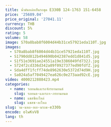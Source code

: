 ```yaml
---
title: น้ำมันหล่อเย็นรถขุด E330B 124-1763 151-6458
price: '25689.04'
price_original: '27041.11'
currency: THB
discount: 5%
rating: 5
volume: 58
image: S70a8bab8f6004d44b31ce57921eda110T.jpg
images:
  - S70a8bab8f6004d44b31ce57921eda110T.jpg
  - S1790dd812b494690b042387edd1d841d5.jpg
  - S1f51e3691ae24551a19e3386049fd732J.jpg
  - S724f2cd336d342a89f0927377ed90fdfZ.jpg
  - Sda4dff1fcff74de8962630e5372d74d9H.jpg
  - Sa024a5af7049427ea626c0e273aad92cE.jpg
video: 4000212888423.mp4
categories:
  - name: รถยนต์และรถจักรยานยนต์
    slug: รถยนต-และรถจ-กรยานยนต
  - name: แชสซีอะไหล่
    slug: แชสซ-อะไหล
slug: ำม-นหล-อเย-นรถข-e330b
encode: olwKvV8
lang: th
---
```

  